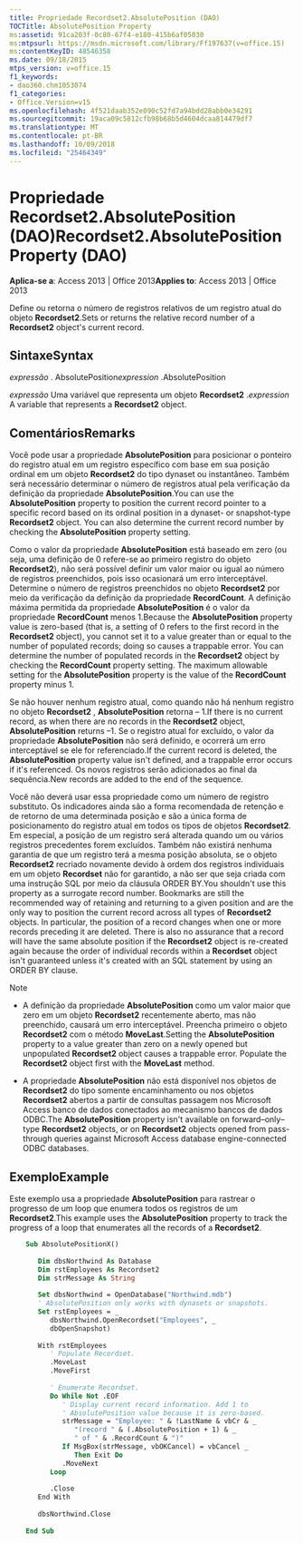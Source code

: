 ```yaml
---
title: Propriedade Recordset2.AbsolutePosition (DAO)
TOCTitle: AbsolutePosition Property
ms:assetid: 91ca203f-0c80-67f4-e180-415b6af05030
ms:mtpsurl: https://msdn.microsoft.com/library/Ff197637(v=office.15)
ms:contentKeyID: 48546358
ms.date: 09/18/2015
mtps_version: v=office.15
f1_keywords:
- dao360.chm1053074
f1_categories:
- Office.Version=v15
ms.openlocfilehash: 4f521daab352e090c52fd7a94bdd28abb0e34291
ms.sourcegitcommit: 19aca09c5812cfb98b68b5d4604dcaa814479df7
ms.translationtype: MT
ms.contentlocale: pt-BR
ms.lasthandoff: 10/09/2018
ms.locfileid: "25464349"
---
```

# <a name="recordset2absoluteposition-property-dao"></a><span data-ttu-id="93332-102">Propriedade Recordset2.AbsolutePosition (DAO)</span><span class="sxs-lookup"><span data-stu-id="93332-102">Recordset2.AbsolutePosition Property (DAO)</span></span>


<span data-ttu-id="93332-103">**Aplica-se a**: Access 2013 | Office 2013</span><span class="sxs-lookup"><span data-stu-id="93332-103">**Applies to**: Access 2013 | Office 2013</span></span>

<span data-ttu-id="93332-104">Define ou retorna o número de registros relativos de um registro atual do objeto **Recordset2**.</span><span class="sxs-lookup"><span data-stu-id="93332-104">Sets or returns the relative record number of a **Recordset2** object's current record.</span></span>

## <a name="syntax"></a><span data-ttu-id="93332-105">Sintaxe</span><span class="sxs-lookup"><span data-stu-id="93332-105">Syntax</span></span>

<span data-ttu-id="93332-106">*expressão* . AbsolutePosition</span><span class="sxs-lookup"><span data-stu-id="93332-106">*expression* .AbsolutePosition</span></span>

<span data-ttu-id="93332-107">*expressão* Uma variável que representa um objeto **Recordset2** .</span><span class="sxs-lookup"><span data-stu-id="93332-107">*expression* A variable that represents a **Recordset2** object.</span></span>

## <a name="remarks"></a><span data-ttu-id="93332-108">Comentários</span><span class="sxs-lookup"><span data-stu-id="93332-108">Remarks</span></span>

<span data-ttu-id="93332-p101">Você pode usar a propriedade **AbsolutePosition** para posicionar o ponteiro do registro atual em um registro específico com base em sua posição ordinal em um objeto **Recordset2** do tipo dynaset ou instantâneo. Também será necessário determinar o número de registros atual pela verificação da definição da propriedade **AbsolutePosition**.</span><span class="sxs-lookup"><span data-stu-id="93332-p101">You can use the **AbsolutePosition** property to position the current record pointer to a specific record based on its ordinal position in a dynaset- or snapshot-type **Recordset2** object. You can also determine the current record number by checking the **AbsolutePosition** property setting.</span></span>

<span data-ttu-id="93332-p102">Como o valor da propriedade **AbsolutePosition** está baseado em zero (ou seja, uma definição de 0 refere-se ao primeiro registro do objeto **Recordset2**), não será possível definir um valor maior ou igual ao número de registros preenchidos, pois isso ocasionará um erro interceptável. Determine o número de registros preenchidos no objeto **Recordset2** por meio da verificação da definição da propriedade **RecordCount**. A definição máxima permitida da propriedade **AbsolutePosition** é o valor da propriedade **RecordCount** menos 1.</span><span class="sxs-lookup"><span data-stu-id="93332-p102">Because the **AbsolutePosition** property value is zero-based (that is, a setting of 0 refers to the first record in the **Recordset2** object), you cannot set it to a value greater than or equal to the number of populated records; doing so causes a trappable error. You can determine the number of populated records in the **Recordset2** object by checking the **RecordCount** property setting. The maximum allowable setting for the **AbsolutePosition** property is the value of the **RecordCount** property minus 1.</span></span>

<span data-ttu-id="93332-114">Se não houver nenhum registro atual, como quando não há nenhum registro no objeto **Recordset2** , **AbsolutePosition** retorna – 1.</span><span class="sxs-lookup"><span data-stu-id="93332-114">If there is no current record, as when there are no records in the **Recordset2** object, **AbsolutePosition** returns –1.</span></span> <span data-ttu-id="93332-115">Se o registro atual for excluído, o valor da propriedade **AbsolutePosition** não será definido, e ocorrerá um erro interceptável se ele for referenciado.</span><span class="sxs-lookup"><span data-stu-id="93332-115">If the current record is deleted, the **AbsolutePosition** property value isn't defined, and a trappable error occurs if it's referenced.</span></span> <span data-ttu-id="93332-116">Os novos registros serão adicionados ao final da sequência.</span><span class="sxs-lookup"><span data-stu-id="93332-116">New records are added to the end of the sequence.</span></span>

<span data-ttu-id="93332-p104">Você não deverá usar essa propriedade como um número de registro substituto. Os indicadores ainda são a forma recomendada de retenção e de retorno de uma determinada posição e são a única forma de posicionamento do registro atual em todos os tipos de objetos **Recordset2**. Em especial, a posição de um registro será alterada quando um ou vários registros precedentes forem excluídos. Também não existirá nenhuma garantia de que um registro terá a mesma posição absoluta, se o objeto **Recordset2** recriado novamente devido à ordem dos registros individuais em um objeto **Recordset** não for garantido, a não ser que seja criada com uma instrução SQL por meio da cláusula ORDER BY.</span><span class="sxs-lookup"><span data-stu-id="93332-p104">You shouldn't use this property as a surrogate record number. Bookmarks are still the recommended way of retaining and returning to a given position and are the only way to position the current record across all types of **Recordset2** objects. In particular, the position of a record changes when one or more records preceding it are deleted. There is also no assurance that a record will have the same absolute position if the **Recordset2** object is re-created again because the order of individual records within a **Recordset** object isn't guaranteed unless it's created with an SQL statement by using an ORDER BY clause.</span></span>


> [!NOTE]
> <UL>
> <LI>
> <P><span data-ttu-id="93332-p105">A definição da propriedade <STRONG>AbsolutePosition</STRONG> como um valor maior que zero em um objeto <STRONG>Recordset2</STRONG> recentemente aberto, mas não preenchido, causará um erro interceptável. Preencha primeiro o objeto <STRONG>Recordset2</STRONG> com o método <STRONG>MoveLast</STRONG>.</span><span class="sxs-lookup"><span data-stu-id="93332-p105">Setting the <STRONG>AbsolutePosition</STRONG> property to a value greater than zero on a newly opened but unpopulated <STRONG>Recordset2</STRONG> object causes a trappable error. Populate the <STRONG>Recordset2</STRONG> object first with the <STRONG>MoveLast</STRONG> method.</span></span></P>
> <LI>
> <P><span data-ttu-id="93332-123">A propriedade <STRONG>AbsolutePosition</STRONG> não está disponível nos objetos de <STRONG>Recordset2</STRONG> do tipo somente encaminhamento ou nos objetos <STRONG>Recordset2</STRONG> abertos a partir de consultas passagem nos Microsoft Access banco de dados conectados ao mecanismo bancos de dados ODBC.</span><span class="sxs-lookup"><span data-stu-id="93332-123">The <STRONG>AbsolutePosition</STRONG> property isn't available on forward–only–type <STRONG>Recordset2</STRONG> objects, or on <STRONG>Recordset2</STRONG> objects opened from pass-through queries against Microsoft Access database engine-connected ODBC databases.</span></span></P></LI></UL>



## <a name="example"></a><span data-ttu-id="93332-124">Exemplo</span><span class="sxs-lookup"><span data-stu-id="93332-124">Example</span></span>

<span data-ttu-id="93332-125">Este exemplo usa a propriedade **AbsolutePosition** para rastrear o progresso de um loop que enumera todos os registros de um **Recordset2**.</span><span class="sxs-lookup"><span data-stu-id="93332-125">This example uses the **AbsolutePosition** property to track the progress of a loop that enumerates all the records of a **Recordset2**.</span></span>

```vb
    Sub AbsolutePositionX() 
     
       Dim dbsNorthwind As Database 
       Dim rstEmployees As Recordset2 
       Dim strMessage As String 
     
       Set dbsNorthwind = OpenDatabase("Northwind.mdb") 
       ' AbsolutePosition only works with dynasets or snapshots. 
       Set rstEmployees = _ 
          dbsNorthwind.OpenRecordset("Employees", _ 
          dbOpenSnapshot) 
     
       With rstEmployees 
          ' Populate Recordset. 
          .MoveLast 
          .MoveFirst 
     
          ' Enumerate Recordset. 
          Do While Not .EOF 
             ' Display current record information. Add 1 to  
             ' AbsolutePosition value because it is zero-based. 
             strMessage = "Employee: " & !LastName & vbCr & _ 
                "(record " & (.AbsolutePosition + 1) & _ 
                " of " & .RecordCount & ")" 
             If MsgBox(strMessage, vbOKCancel) = vbCancel _ 
                Then Exit Do 
             .MoveNext 
          Loop 
     
          .Close 
       End With 
     
       dbsNorthwind.Close 
     
    End Sub
```
